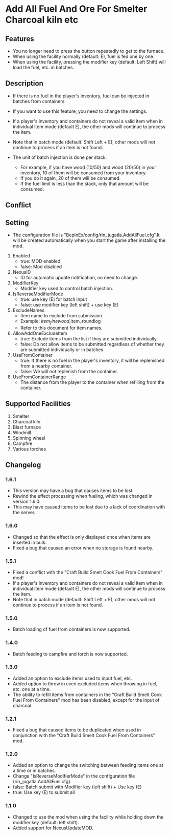 # Add All Fuel And Ore For Smelter Charcoal kiln etc

## Features

* You no longer need to press the button repeatedly to get to the furnace.
* When using the facility normally (default: E), fuel is fed one by one.
* When using the facility, pressing the modifier key (default: Left Shift) will load the fuel, etc. in batches.

## Description

* If there is no fuel in the player's inventory, fuel can be injected in batches from containers.
* If you want to use this feature, you need to change the settings.

* If a player's inventory and containers do not reveal a valid item when in individual item mode (default E), the other mods will continue to process the item.
* Note that in batch mode (default: Shift Left + E), other mods will not continue to process if an item is not found.

* The unit of batch injection is done per stack.
  * For example, if you have wood (10/50) and wood (20/50) in your inventory, 10 of them will be consumed from your inventory.
  * If you do it again, 20 of them will be consumed.
  * If the fuel limit is less than the stack, only that amount will be consumed.

## Conflict

## Setting

* The configuration file is "BepInEx/config/rin_jugatla.AddAllFuel.cfg".It will be created automatically when you start the game after installing the mod.

1. Enabled
   * true: MOD enabled
   * false: Mod disabled
2. NexusID
   * ID for automatic update notification, no need to change.
3. ModifierKey
   * Modifier key used to control batch injection.
4. IsReverseModifierMode
   * true: use key (E) for batch input
   * false: use modifier key (left shift) + use key (E)
5. ExcludeNames
   * Item name to exclude from submission.
   * Example: $item_finewood,$item_roundlog
   * Refer to this document for item names.
6. AllowAddOneExcludeItem
   * true: Exclude items from the list if they are submitted individually.
   * false: Do not allow items to be submitted regardless of whether they are submitted individually or in batches
7. UseFromContainer
   * true: If there is no fuel in the player's inventory, it will be replenished from a nearby container.
   * false: We will not replenish from the container.
8. UseFromContainerRange
   * The distance from the player to the container when refilling from the container.

## Supported Facilities

1. Smelter
2. Charcoal kiln
3. Blast furnace
4. Windmill
5. Spinning wheel
6. Campfire
7. Various torches

## Changelog

### 1.6.1

* This version may have a bug that causes items to be lost.
* Rewind the effect processing when fueling, which was changed in version 1.6.0.
* This may have caused items to be lost due to a lack of coordination with the server.

### 1.6.0

* Changed so that the effect is only displayed once when items are inserted in bulk.
* Fixed a bug that caused an error when no storage is found nearby.

### 1.5.1

* Fixed a conflict with the "Craft Build Smelt Cook Fuel From Containers" mod!
* If a player's inventory and containers do not reveal a valid item when in individual item mode (default E), the other mods will continue to process the item.
* Note that in batch mode (default: Shift Left + E), other mods will not continue to process if an item is not found.

### 1.5.0

* Batch loading of fuel from containers is now supported.

### 1.4.0

* Batch feeding to campfire and torch is now supported.

### 1.3.0

* Added an option to exclude items used to input fuel, etc.
* Added option to throw in even excluded items when throwing in fuel, etc. one at a time.
* The ability to refill items from containers in the "Craft Build Smelt Cook Fuel From Containers" mod has been disabled, except for the input of charcoal.

### 1.2.1

* Fixed a bug that caused items to be duplicated when used in conjunction with the "Craft Build Smelt Cook Fuel From Containers" mod.

### 1.2.0

* Added an option to change the switching between feeding items one at a time or in batches.
* Change "IsReverseModifierMode" in the configuration file (rin_jugatla.AddAllFuel.cfg).
* false: Batch submit with Modifier key (left shift) + Use key (E)
* true: Use key (E) to submit all

### 1.1.0

* Changed to use the mod when using the facility while holding down the modifier key (default: left shift).
* Added support for NexusUpdateMOD.
